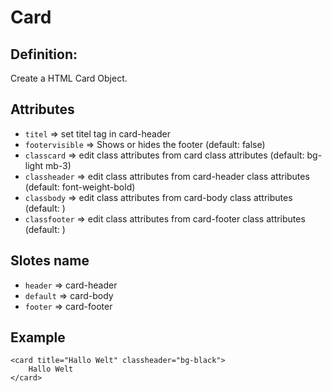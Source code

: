 # Card
## Definition:
Create a HTML Card Object.
## Attributes
- ```titel``` => set titel tag in card-header
- ```footervisible``` => Shows or hides the footer (default: false)
- ```classcard``` => edit class attributes from card class attributes (default: bg-light mb-3)
- ```classheader``` => edit class attributes from card-header class attributes (default: font-weight-bold)
- ```classbody``` => edit class attributes from card-body class attributes (default: )
- ```classfooter``` => edit class attributes from card-footer class attributes (default: )

## Slotes name
- ```header``` =>  card-header
- ```default``` =>  card-body
- ```footer``` =>  card-footer

## Example
```
<card title="Hallo Welt" classheader="bg-black">
	Hallo Welt
</card>
```
